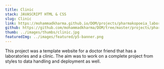 ```yaml
---
title: Clinic
stack: JAVASCRIPT HTML & CSS
slug: Clinic
link: https://mohammadkharma.github.io/DOM/projects/pharmakopoeia_laboratories/
github: https://github.com/mohammadkharma/DOM/tree/master/projects/pharmakopoeia_laboratories
thumb: ../images/thumbs/clinic.jpg
featuredImg: ../images/featured/p5-banner.png
---
```


This project was a template website for a doctor friend that has a laboratories and a clinic. The aim was to work on a complete project from styles to data handling and deployment as well.
